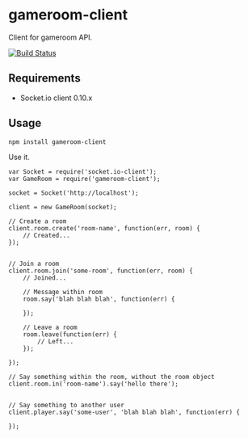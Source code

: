 gameroom-client
===============

Client for gameroom API.

[![Build Status](https://travis-ci.org/kennethklee/gameroom-client.png?branch=master)](https://travis-ci.org/kennethklee/gameroom-client)

Requirements
------------

* Socket.io client 0.10.x

Usage
-----

```
npm install gameroom-client
```

Use it.

```
var Socket = require('socket.io-client');
var GameRoom = require('gameroom-client');

socket = Socket('http://localhost');

client = new GameRoom(socket);

// Create a room
client.room.create('room-name', function(err, room) {
    // Created...
});


// Join a room
client.room.join('some-room', function(err, room) {
    // Joined...

    // Message within room
    room.say('blah blah blah', function(err) {

    });

    // Leave a room
    room.leave(function(err) {
        // Left...
    });

});

// Say something within the room, without the room object
client.room.in('room-name').say('hello there');


// Say something to another user
client.player.say('some-user', 'blah blah blah', function(err) {

});

```

